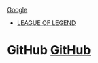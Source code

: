[Google](http://www.google.com/)

* [LEAGUE OF LEGEND](https://samcaro.github.io/DEV008-data-lovers-League-of-Legends/)


# GitHub [GitHub](https://github.com/)